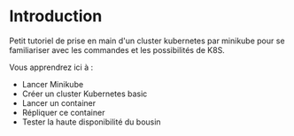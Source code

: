 # Introduction

Petit tutoriel de prise en main d'un cluster kubernetes par minikube pour se familiariser avec les commandes et les possibilités de K8S.

Vous apprendrez ici à :

- Lancer Minikube
- Créer un cluster Kubernetes basic
- Lancer un container
- Répliquer ce container
- Tester la haute disponibilité du bousin
